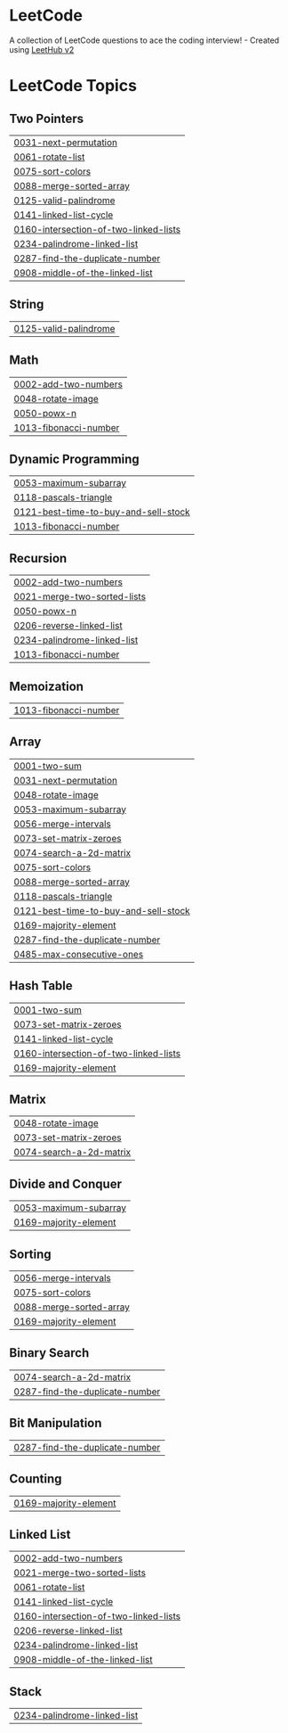 # LeetCode
A collection of LeetCode questions to ace the coding interview! - Created using [LeetHub v2](https://github.com/arunbhardwaj/LeetHub-2.0)

<!---LeetCode Topics Start-->
# LeetCode Topics
## Two Pointers
|  |
| ------- |
| [0031-next-permutation](https://github.com/xevohere/LeetCode/tree/master/0031-next-permutation) |
| [0061-rotate-list](https://github.com/xevohere/LeetCode/tree/master/0061-rotate-list) |
| [0075-sort-colors](https://github.com/xevohere/LeetCode/tree/master/0075-sort-colors) |
| [0088-merge-sorted-array](https://github.com/xevohere/LeetCode/tree/master/0088-merge-sorted-array) |
| [0125-valid-palindrome](https://github.com/xevohere/LeetCode/tree/master/0125-valid-palindrome) |
| [0141-linked-list-cycle](https://github.com/xevohere/LeetCode/tree/master/0141-linked-list-cycle) |
| [0160-intersection-of-two-linked-lists](https://github.com/xevohere/LeetCode/tree/master/0160-intersection-of-two-linked-lists) |
| [0234-palindrome-linked-list](https://github.com/xevohere/LeetCode/tree/master/0234-palindrome-linked-list) |
| [0287-find-the-duplicate-number](https://github.com/xevohere/LeetCode/tree/master/0287-find-the-duplicate-number) |
| [0908-middle-of-the-linked-list](https://github.com/xevohere/LeetCode/tree/master/0908-middle-of-the-linked-list) |
## String
|  |
| ------- |
| [0125-valid-palindrome](https://github.com/xevohere/LeetCode/tree/master/0125-valid-palindrome) |
## Math
|  |
| ------- |
| [0002-add-two-numbers](https://github.com/xevohere/LeetCode/tree/master/0002-add-two-numbers) |
| [0048-rotate-image](https://github.com/xevohere/LeetCode/tree/master/0048-rotate-image) |
| [0050-powx-n](https://github.com/xevohere/LeetCode/tree/master/0050-powx-n) |
| [1013-fibonacci-number](https://github.com/xevohere/LeetCode/tree/master/1013-fibonacci-number) |
## Dynamic Programming
|  |
| ------- |
| [0053-maximum-subarray](https://github.com/xevohere/LeetCode/tree/master/0053-maximum-subarray) |
| [0118-pascals-triangle](https://github.com/xevohere/LeetCode/tree/master/0118-pascals-triangle) |
| [0121-best-time-to-buy-and-sell-stock](https://github.com/xevohere/LeetCode/tree/master/0121-best-time-to-buy-and-sell-stock) |
| [1013-fibonacci-number](https://github.com/xevohere/LeetCode/tree/master/1013-fibonacci-number) |
## Recursion
|  |
| ------- |
| [0002-add-two-numbers](https://github.com/xevohere/LeetCode/tree/master/0002-add-two-numbers) |
| [0021-merge-two-sorted-lists](https://github.com/xevohere/LeetCode/tree/master/0021-merge-two-sorted-lists) |
| [0050-powx-n](https://github.com/xevohere/LeetCode/tree/master/0050-powx-n) |
| [0206-reverse-linked-list](https://github.com/xevohere/LeetCode/tree/master/0206-reverse-linked-list) |
| [0234-palindrome-linked-list](https://github.com/xevohere/LeetCode/tree/master/0234-palindrome-linked-list) |
| [1013-fibonacci-number](https://github.com/xevohere/LeetCode/tree/master/1013-fibonacci-number) |
## Memoization
|  |
| ------- |
| [1013-fibonacci-number](https://github.com/xevohere/LeetCode/tree/master/1013-fibonacci-number) |
## Array
|  |
| ------- |
| [0001-two-sum](https://github.com/xevohere/LeetCode/tree/master/0001-two-sum) |
| [0031-next-permutation](https://github.com/xevohere/LeetCode/tree/master/0031-next-permutation) |
| [0048-rotate-image](https://github.com/xevohere/LeetCode/tree/master/0048-rotate-image) |
| [0053-maximum-subarray](https://github.com/xevohere/LeetCode/tree/master/0053-maximum-subarray) |
| [0056-merge-intervals](https://github.com/xevohere/LeetCode/tree/master/0056-merge-intervals) |
| [0073-set-matrix-zeroes](https://github.com/xevohere/LeetCode/tree/master/0073-set-matrix-zeroes) |
| [0074-search-a-2d-matrix](https://github.com/xevohere/LeetCode/tree/master/0074-search-a-2d-matrix) |
| [0075-sort-colors](https://github.com/xevohere/LeetCode/tree/master/0075-sort-colors) |
| [0088-merge-sorted-array](https://github.com/xevohere/LeetCode/tree/master/0088-merge-sorted-array) |
| [0118-pascals-triangle](https://github.com/xevohere/LeetCode/tree/master/0118-pascals-triangle) |
| [0121-best-time-to-buy-and-sell-stock](https://github.com/xevohere/LeetCode/tree/master/0121-best-time-to-buy-and-sell-stock) |
| [0169-majority-element](https://github.com/xevohere/LeetCode/tree/master/0169-majority-element) |
| [0287-find-the-duplicate-number](https://github.com/xevohere/LeetCode/tree/master/0287-find-the-duplicate-number) |
| [0485-max-consecutive-ones](https://github.com/xevohere/LeetCode/tree/master/0485-max-consecutive-ones) |
## Hash Table
|  |
| ------- |
| [0001-two-sum](https://github.com/xevohere/LeetCode/tree/master/0001-two-sum) |
| [0073-set-matrix-zeroes](https://github.com/xevohere/LeetCode/tree/master/0073-set-matrix-zeroes) |
| [0141-linked-list-cycle](https://github.com/xevohere/LeetCode/tree/master/0141-linked-list-cycle) |
| [0160-intersection-of-two-linked-lists](https://github.com/xevohere/LeetCode/tree/master/0160-intersection-of-two-linked-lists) |
| [0169-majority-element](https://github.com/xevohere/LeetCode/tree/master/0169-majority-element) |
## Matrix
|  |
| ------- |
| [0048-rotate-image](https://github.com/xevohere/LeetCode/tree/master/0048-rotate-image) |
| [0073-set-matrix-zeroes](https://github.com/xevohere/LeetCode/tree/master/0073-set-matrix-zeroes) |
| [0074-search-a-2d-matrix](https://github.com/xevohere/LeetCode/tree/master/0074-search-a-2d-matrix) |
## Divide and Conquer
|  |
| ------- |
| [0053-maximum-subarray](https://github.com/xevohere/LeetCode/tree/master/0053-maximum-subarray) |
| [0169-majority-element](https://github.com/xevohere/LeetCode/tree/master/0169-majority-element) |
## Sorting
|  |
| ------- |
| [0056-merge-intervals](https://github.com/xevohere/LeetCode/tree/master/0056-merge-intervals) |
| [0075-sort-colors](https://github.com/xevohere/LeetCode/tree/master/0075-sort-colors) |
| [0088-merge-sorted-array](https://github.com/xevohere/LeetCode/tree/master/0088-merge-sorted-array) |
| [0169-majority-element](https://github.com/xevohere/LeetCode/tree/master/0169-majority-element) |
## Binary Search
|  |
| ------- |
| [0074-search-a-2d-matrix](https://github.com/xevohere/LeetCode/tree/master/0074-search-a-2d-matrix) |
| [0287-find-the-duplicate-number](https://github.com/xevohere/LeetCode/tree/master/0287-find-the-duplicate-number) |
## Bit Manipulation
|  |
| ------- |
| [0287-find-the-duplicate-number](https://github.com/xevohere/LeetCode/tree/master/0287-find-the-duplicate-number) |
## Counting
|  |
| ------- |
| [0169-majority-element](https://github.com/xevohere/LeetCode/tree/master/0169-majority-element) |
## Linked List
|  |
| ------- |
| [0002-add-two-numbers](https://github.com/xevohere/LeetCode/tree/master/0002-add-two-numbers) |
| [0021-merge-two-sorted-lists](https://github.com/xevohere/LeetCode/tree/master/0021-merge-two-sorted-lists) |
| [0061-rotate-list](https://github.com/xevohere/LeetCode/tree/master/0061-rotate-list) |
| [0141-linked-list-cycle](https://github.com/xevohere/LeetCode/tree/master/0141-linked-list-cycle) |
| [0160-intersection-of-two-linked-lists](https://github.com/xevohere/LeetCode/tree/master/0160-intersection-of-two-linked-lists) |
| [0206-reverse-linked-list](https://github.com/xevohere/LeetCode/tree/master/0206-reverse-linked-list) |
| [0234-palindrome-linked-list](https://github.com/xevohere/LeetCode/tree/master/0234-palindrome-linked-list) |
| [0908-middle-of-the-linked-list](https://github.com/xevohere/LeetCode/tree/master/0908-middle-of-the-linked-list) |
## Stack
|  |
| ------- |
| [0234-palindrome-linked-list](https://github.com/xevohere/LeetCode/tree/master/0234-palindrome-linked-list) |
<!---LeetCode Topics End-->
